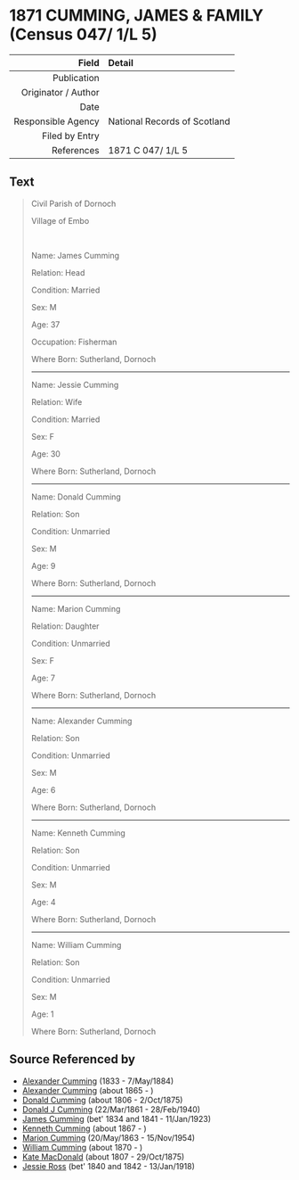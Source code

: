 ﻿---
layout: page
permalink: /sources/s82607099
---

# 1871 CUMMING, JAMES & FAMILY (Census 047/ 1/L 5)

Field | Detail
---:|:---
Publication | 
Originator / Author | 
Date | 
Responsible Agency | National Records of Scotland
Filed by Entry | 
References | 1871 C 047/ 1/L 5

## Text

> Civil Parish of Dornoch
>
> Village of Embo
>
> <br/>
>
> Name: James Cumming
>
> Relation: Head
>
> Condition: Married
>
> Sex: M
>
> Age: 37
>
> Occupation: Fisherman
>
> Where Born: Sutherland, Dornoch
>
> ---
>
> Name: Jessie Cumming
>
> Relation: Wife
>
> Condition: Married
>
> Sex: F
>
> Age: 30
>
> Where Born: Sutherland, Dornoch
>
> ---
>
> Name: Donald Cumming
>
> Relation: Son
>
> Condition: Unmarried
>
> Sex: M
>
> Age: 9
>
> Where Born: Sutherland, Dornoch
>
> ---
>
> Name: Marion Cumming
>
> Relation: Daughter
>
> Condition: Unmarried
>
> Sex: F
>
> Age: 7
>
> Where Born: Sutherland, Dornoch
>
> ---
>
> Name: Alexander Cumming
>
> Relation: Son
>
> Condition: Unmarried
>
> Sex: M
>
> Age: 6
>
> Where Born: Sutherland, Dornoch
>
> ---
>
> Name: Kenneth Cumming
>
> Relation: Son
>
> Condition: Unmarried
>
> Sex: M
>
> Age: 4
>
> Where Born: Sutherland, Dornoch
>
> ---
>
> Name: William Cumming
>
> Relation: Son
>
> Condition: Unmarried
>
> Sex: M
>
> Age: 1
>
> Where Born: Sutherland, Dornoch
>

## Source Referenced by

* [Alexander Cumming](../people/@7028096@-alexander-cumming-b1833-d1884-5-7.md) (1833 - 7/May/1884)
* [Alexander Cumming](../people/@7306221@-alexander-cumming-b1865-d.md) (about 1865 - )
* [Donald Cumming](../people/@45726416@-donald-cumming-b1806-d1875-10-2.md) (about 1806 - 2/Oct/1875)
* [Donald J Cumming](../people/@20465544@-donald-j-cumming-b1861-3-22-d1940-2-28.md) (22/Mar/1861 - 28/Feb/1940)
* [James Cumming](../people/@66384942@-james-cumming-b1834~1841-d1923-1-11.md) (bet' 1834 and 1841 - 11/Jan/1923)
* [Kenneth Cumming](../people/@14447152@-kenneth-cumming-b1867-d.md) (about 1867 - )
* [Marion Cumming](../people/@59851647@-marion-cumming-b1863-5-20-d1954-11-15.md) (20/May/1863 - 15/Nov/1954)
* [William Cumming](../people/@10016098@-william-cumming-b1870-d.md) (about 1870 - )
* [Kate MacDonald](../people/@28255030@-kate-macdonald-b1807-d1875-10-29.md) (about 1807 - 29/Oct/1875)
* [Jessie Ross](../people/@60546968@-jessie-ross-b1840~1842-d1918-1-13.md) (bet' 1840 and 1842 - 13/Jan/1918)
